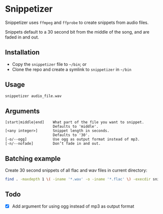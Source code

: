 # Snippetizer

Snippetizer uses `ffmpeg` and `ffprobe` to create snippets from audio files.

Snippets default to a 30 second bit from the middle of the song, and are faded in and out.

## Installation

- Copy the `snippetizer` file to  `~/bin`; or
- Clone the repo and create a symlink to `snippetizer` in `~/bin`

## Usage

```bash
snippetizer audio_file.wav
```

## Arguments

```text
[start|middle|end]    What part of the file you want to snippet.
                      Defaults to 'middle'.
[<any integer>]       Snippet length in seconds.
                      Defaults to '30'.
[-o/--ogg]            Use ogg as output format instead of mp3.
[-n/--nofade]         Don’t fade in and out.
```

## Batching example

Create 30 second snippets of all flac and wav files in current directory:

```bash
find . -maxdepth 1 \( -iname '*.wav' -o -iname '*.flac' \) -execdir snippetizer {} \;
```

## Todo

- [x] Add argument for using ogg instead of mp3 as output format
